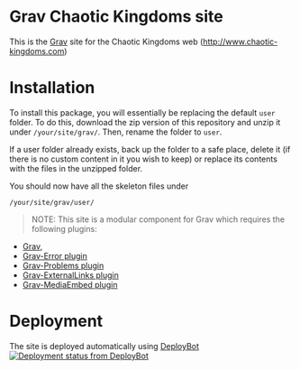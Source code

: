 # Grav Chaotic Kingdoms site

This is the [Grav](http://github.com/getgrav/grav) site for the Chaotic Kingdoms web (http://www.chaotic-kingdoms.com)

# Installation

To install this package, you will essentially be replacing the default `user` folder. To do this, download the zip version of this repository and unzip it under `/your/site/grav/`. Then, rename the folder to `user`. 

If a user folder already exists, back up the folder to a safe place, delete it (if there is no custom content in it you wish to keep) or replace its contents with the files in the unzipped folder.

You should now have all the skeleton files under

	/your/site/grav/user/

> NOTE: This site is a modular component for Grav which requires the following plugins: 
* [Grav](http://github.com/getgrav/grav), 
* [Grav-Error plugin](https://github.com/getgrav/grav-plugin-error)
* [Grav-Problems plugin](https://github.com/getgrav/grav-plugin-problems)
* [Grav-ExternalLinks plugin](https://github.com/Sommerregen/grav-plugin-external-links)
* [Grav-MediaEmbed plugin](https://github.com/sommerregen/grav-plugin-mediaembed)

# Deployment

The site is deployed automatically using [DeployBot](https://deploybot.com/)
[![Deployment status from DeployBot](https://chaotic-kingdoms.deploybot.com/badge/34534836025686/49008.svg)](http://deploybot.com)
